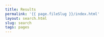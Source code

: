 ```yaml
---
title: Results
permalink: '{{ page.fileSlug }}/index.html'
layout: search.html
slug: search
tags: pages
---
```




